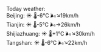 Today weather:  
Beijing: ☀️   🌡️-6°C 🌬️↘19km/h  
Tianjin: ☀️   🌡️-5°C 🌬️→26km/h  
Shijiazhuang: ☀️   🌡️+1°C 🌬️↘30km/h  
Tangshan: ☀️   🌡️-6°C 🌬️↘22km/h  

